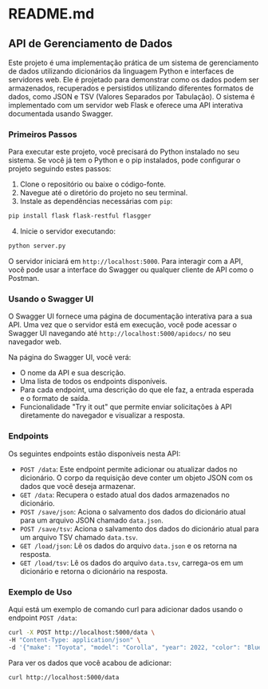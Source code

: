 # README.md

## API de Gerenciamento de Dados

Este projeto é uma implementação prática de um sistema de gerenciamento de dados utilizando dicionários da linguagem Python e interfaces de servidores web. Ele é projetado para demonstrar como os dados podem ser armazenados, recuperados e persistidos utilizando diferentes formatos de dados, como JSON e TSV (Valores Separados por Tabulação). O sistema é implementado com um servidor web Flask e oferece uma API interativa documentada usando Swagger.

### Primeiros Passos

Para executar este projeto, você precisará do Python instalado no seu sistema. Se você já tem o Python e o pip instalados, pode configurar o projeto seguindo estes passos:

1. Clone o repositório ou baixe o código-fonte.
2. Navegue até o diretório do projeto no seu terminal.
3. Instale as dependências necessárias com `pip`:

```bash
pip install flask flask-restful flasgger
```

4. Inicie o servidor executando:

```bash
python server.py
```

O servidor iniciará em `http://localhost:5000`. Para interagir com a API, você pode usar a interface do Swagger ou qualquer cliente de API como o Postman.

### Usando o Swagger UI

O Swagger UI fornece uma página de documentação interativa para a sua API. Uma vez que o servidor está em execução, você pode acessar o Swagger UI navegando até `http://localhost:5000/apidocs/` no seu navegador web.

Na página do Swagger UI, você verá:

- O nome da API e sua descrição.
- Uma lista de todos os endpoints disponíveis.
- Para cada endpoint, uma descrição do que ele faz, a entrada esperada e o formato de saída.
- Funcionalidade "Try it out" que permite enviar solicitações à API diretamente do navegador e visualizar a resposta.

### Endpoints

Os seguintes endpoints estão disponíveis nesta API:

- `POST /data`: Este endpoint permite adicionar ou atualizar dados no dicionário. O corpo da requisição deve conter um objeto JSON com os dados que você deseja armazenar.
- `GET /data`: Recupera o estado atual dos dados armazenados no dicionário.
- `POST /save/json`: Aciona o salvamento dos dados do dicionário atual para um arquivo JSON chamado `data.json`.
- `POST /save/tsv`: Aciona o salvamento dos dados do dicionário atual para um arquivo TSV chamado `data.tsv`.
- `GET /load/json`: Lê os dados do arquivo `data.json` e os retorna na resposta.
- `GET /load/tsv`: Lê os dados do arquivo `data.tsv`, carrega-os em um dicionário e retorna o dicionário na resposta.

### Exemplo de Uso

Aqui está um exemplo de comando curl para adicionar dados usando o endpoint `POST /data`:

```bash
curl -X POST http://localhost:5000/data \
-H "Content-Type: application/json" \
-d '{"make": "Toyota", "model": "Corolla", "year": 2022, "color": "Blue", "engine_type": "Hybrid"}'
```

Para ver os dados que você acabou de adicionar:

```bash
curl http://localhost:5000/data
```


